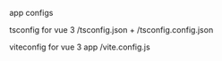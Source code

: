app configs

tsconfig for vue 3
  /tsconfig.json + /tsconfig.config.json

viteconfig for vue 3 app 
  /vite.config.js

